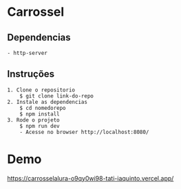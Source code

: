 # Carrossel

## Dependencias 
    - http-server
## Instruções
    1. Clone o repositorio
        $ git clone link-do-repo
    2. Instale as dependencias
        $ cd nomedorepo
        $ npm install
    3. Rode o projeto
        $ npm run dev
        - Acesse no browser http://localhost:8080/

# Demo

https://carrosselalura-o9qy0wi98-tati-iaquinto.vercel.app/

